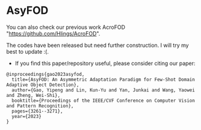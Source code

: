 # AsyFOD
You can also check our previous work AcroFOD "https://github.com/Hlings/AcroFOD".



The codes have been released but need further construction.
I will try my best to update :(.

- If you find this paper/repository useful, please consider citing our paper:
```
@inproceedings{gao2023asyfod,
  title={AsyFOD: An Asymmetric Adaptation Paradigm for Few-Shot Domain Adaptive Object Detection},
  author={Gao, Yipeng and Lin, Kun-Yu and Yan, Junkai and Wang, Yaowei and Zheng, Wei-Shi},
  booktitle={Proceedings of the IEEE/CVF Conference on Computer Vision and Pattern Recognition},
  pages={3261--3271},
  year={2023}
}
```
